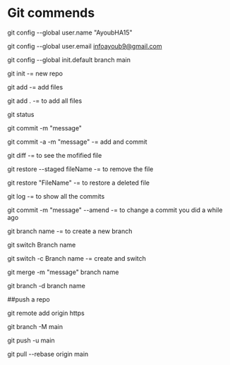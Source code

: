 # Git commends
git config --global user.name "AyoubHA15"

git config --global user.email infoayoub9@gmail.com

git config --global init.default branch main

git init -= new repo

git add -= add files

git add . -= to add all files

git status

git commit -m "message"

git commit -a -m "message" -= add and commit

git diff -= to see the mofified file

git restore --staged fileName -= to remove the file

git restore "FileName" -= to restore a deleted file

git log -= to show all the commits 

git commit -m "message" --amend -= to change a commit you did a while ago

git branch name -= to create a new branch

git switch Branch name

git switch -c Branch name -= create and switch

git merge -m "message" branch name

git branch -d branch name

##push a repo

git remote add origin https

git branch -M main

git push -u main

git pull --rebase origin main
